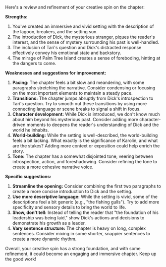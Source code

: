 Here's a review and refinement of your creative spin on the chapter:

**Strengths:**

1. You've created an immersive and vivid setting with the description of the lagoon, breakers, and the setting sun.
2. The introduction of Dick, the mysterious stranger, piques the reader's interest, and the sense of mystery surrounding his past is well-handled.
3. The inclusion of Tari's question and Dick's distracted response effectively convey his emotional state and backstory.
4. The mirage of Palm Tree Island creates a sense of foreboding, hinting at the dangers to come.

**Weaknesses and suggestions for improvement:**

1. **Pacing:** The chapter feels a bit slow and meandering, with some paragraphs stretching the narrative. Consider condensing or focusing on the most important elements to maintain a steady pace.
2. **Transitions:** The chapter jumps abruptly from Dick's introspection to Tari's question. Try to smooth out these transitions by using more connecting language or scene breaks to signal a shift in focus.
3. **Character development:** While Dick is introduced, we don't know much about him beyond his mysterious past. Consider adding more character-driven moments to deepens the reader's understanding of Dick and the world he inhabits.
4. **World-building:** While the setting is well-described, the world-building feels a bit lacking. What exactly is the significance of Karolin, and what are the stakes? Adding more context or exposition could help enrich the story.
5. **Tone:** The chapter has a somewhat disjointed tone, veering between introspection, action, and foreshadowing. Consider refining the tone to create a more cohesive narrative voice.

**Specific suggestions:**

1. **Streamline the opening:** Consider combining the first two paragraphs to create a more concise introduction to Dick and the setting.
2. **Use more descriptive language:** While the setting is vivid, some of the descriptions feel a bit generic (e.g., "the fishing gulls"). Try to add more specificity and sensory details to bring the world to life.
3. **Show, don't tell:** Instead of telling the reader that "the foundation of his leadership was being laid," show Dick's actions and decisions to demonstrate his growth as a leader.
4. **Vary sentence structure:** The chapter is heavy on long, complex sentences. Consider mixing in some shorter, snappier sentences to create a more dynamic rhythm.

Overall, your creative spin has a strong foundation, and with some refinement, it could become an engaging and immersive chapter. Keep up the good work!